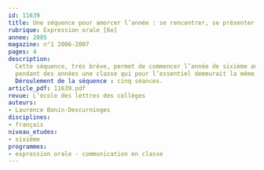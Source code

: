 ```yaml
---
id: 11639
title: Une séquence pour amorcer l’année : se rencontrer, se présenter
rubrique: Expression orale [6e]
annee: 2005
magazine: n°1 2006-2007
pages: 4
description: 
  Cette séquence, très brève, permet de commencer l’année de sixième avant même le passage des tests d’évaluation. Elle peut être poursuivie par la suite si nécessaire. Grâce à ce travail, les élèves font connaissance plus rapidement, et leur passage du primaire au secondaire s’effectue en tenant davantage compte du fait qu’après avoir fréquenté
  pendant des années une classe qui pour l’essentiel demeurait la même, ils se retrouvent mêlés parfois à un grand nombre d’inconnu(e)s. La sociabilité des élèves de cet âge ne pose pas vraiment de problème, mais en savoir plus les uns sur les autres dès les premiers jours, identifier par des jeux les prénoms et visages nouveaux, peut être rassurant pour les plus timides et plus convivial pour tous.
  Déroulement de la séquence : cinq séances.
article_pdf: 11639.pdf
revue: L’école des lettres des collèges
auteurs:
- Laurence Bonin-Descurninges
disciplines:
- français
niveau_etudes:
- sixième
programmes:
- expression orale - communication en classe
---
```


